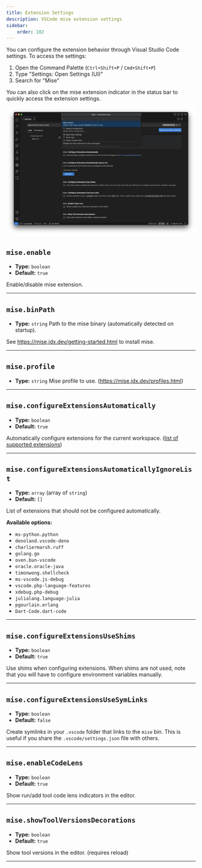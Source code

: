 ```yaml
---
title: Extension Settings
description: VSCode mise extension settings
sidebar:
    order: 102
---
```


You can configure the extension behavior through Visual Studio Code settings. To
access the settings:

1. Open the Command Palette (`Ctrl+Shift+P` / `Cmd+Shift+P`)
2. Type "Settings: Open Settings (UI)"
3. Search for "Mise"

You can also click on the mise extension indicator in the status bar to quickly
access the extension settings.

![picture showing mise extension settings](../../../assets/mise-menu.png)

## `mise.enable`

- **Type:** `boolean`
- **Default:** `true`

Enable/disable mise extension.

---

## `mise.binPath`

- **Type:** `string` Path to the mise binary (automatically detected on
  startup).

See https://mise.jdx.dev/getting-started.html to install mise.

---

## `mise.profile`

- **Type:** `string` Mise profile to use. (https://mise.jdx.dev/profiles.html)

---

## `mise.configureExtensionsAutomatically`

- **Type:** `boolean`
- **Default:** `true`

Automatically configure extensions for the current workspace.
([list of supported extensions](https://github.com/hverlin/mise-vscode/wiki/Supported-extensions))

---

## `mise.configureExtensionsAutomaticallyIgnoreList`

- **Type:** `array` (array of `string`)
- **Default:** `[]`

List of extensions that should not be configured automatically.

**Available options:**

- `ms-python.python`
- `denoland.vscode-deno`
- `charliermarsh.ruff`
- `golang.go`
- `oven.bun-vscode`
- `oracle.oracle-java`
- `timonwong.shellcheck`
- `ms-vscode.js-debug`
- `vscode.php-language-features`
- `xdebug.php-debug`
- `julialang.language-julia`
- `pgourlain.erlang`
- `Dart-Code.dart-code`

---

## `mise.configureExtensionsUseShims`

- **Type:** `boolean`
- **Default:** `true`

Use shims when configuring extensions. When shims are not used, note that you
will have to configure environment variables manually.

---

## `mise.configureExtensionsUseSymLinks`

- **Type:** `boolean`
- **Default:** `false`

Create symlinks in your `.vscode` folder that links to the `mise` bin. This is
useful if you share the `.vscode/settings.json` file with others.

---

## `mise.enableCodeLens`

- **Type:** `boolean`
- **Default:** `true`

Show run/add tool code lens indicators in the editor.

---

## `mise.showToolVersionsDecorations`

- **Type:** `boolean`
- **Default:** `true`

Show tool versions in the editor. (requires reload)

---
